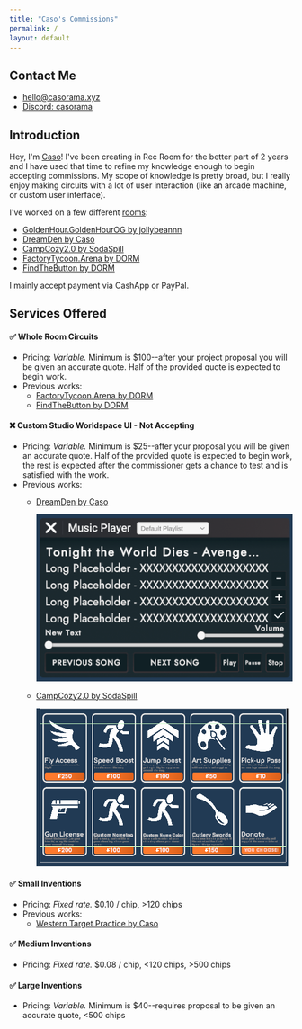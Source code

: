 ```yaml
---
title: "Caso's Commissions"
permalink: /
layout: default
---
```


## Contact Me
* [hello@casorama.xyz](mailto:hello@casorama.xyz)
* [Discord: casorama](https://discord.gg/27bVvzE9)

## Introduction
Hey, I'm [Caso](https://rec.net/user/Caso)! I've been creating in Rec Room for the better part of 2 years and I have used that time to refine my knowledge enough to begin accepting commissions. My scope of knowledge is pretty broad, but I really enjoy making circuits with a lot of user interaction (like an arcade machine, or custom user interface).

I've worked on a few different [rooms](https://rec.net/user/Caso/rooms):
* [GoldenHour.GoldenHourOG by jollybeannn](https://rec.net/room/GoldenHour)
* [DreamDen by Caso](https://rec.net/room/DreamDen/)
* [CampCozy2.0 by SodaSpill](https://rec.net/room/CampCozy2.0/)
* [FactoryTycoon.Arena by DORM](https://rec.net/room/FactoryTycoon)
* [FindTheButton by DORM](https://rec.net/room/FindTheButton)
  
  
I mainly accept payment via CashApp or PayPal.

## Services Offered
#### ✅ Whole Room Circuits
* Pricing: *Variable.* Minimum is $100--after your project proposal you will be given an accurate quote. Half of the provided quote is expected to begin work.
* Previous works:  
  * [FactoryTycoon.Arena by DORM](https://rec.net/room/FactoryTycoon)
  * [FindTheButton by DORM](https://rec.net/room/FindTheButton)
 

#### ❌ Custom Studio Worldspace UI - Not Accepting
* Pricing: *Variable.* Minimum is $25--after your proposal you will be given an accurate quote. Half of the provided quote is expected to begin work, the rest is expected after the commissioner gets a chance to test and is satisfied with the work.
* Previous works:
  * [DreamDen by Caso](https://rec.net/room/DreamDen/)
      
    ![DreamDen Music Player](ddui.png)
  * [CampCozy2.0 by SodaSpill](https://rec.net/room/CampCozy2.0/)

    ![CampCozy Custom Storefront](image.png)

#### ✅ Small Inventions 
* Pricing: *Fixed rate.* $0.10 / chip, >120 chips
* Previous works:
  * [Western Target Practice by Caso](https://rec.net/invention/11029918)

#### ✅ Medium Inventions
* Pricing: *Fixed rate.* $0.08 / chip, <120 chips, >500 chips

#### ✅ Large Inventions
* Pricing: *Variable.* Minimum is $40--requires proposal to be given an accurate quote, <500 chips
 
